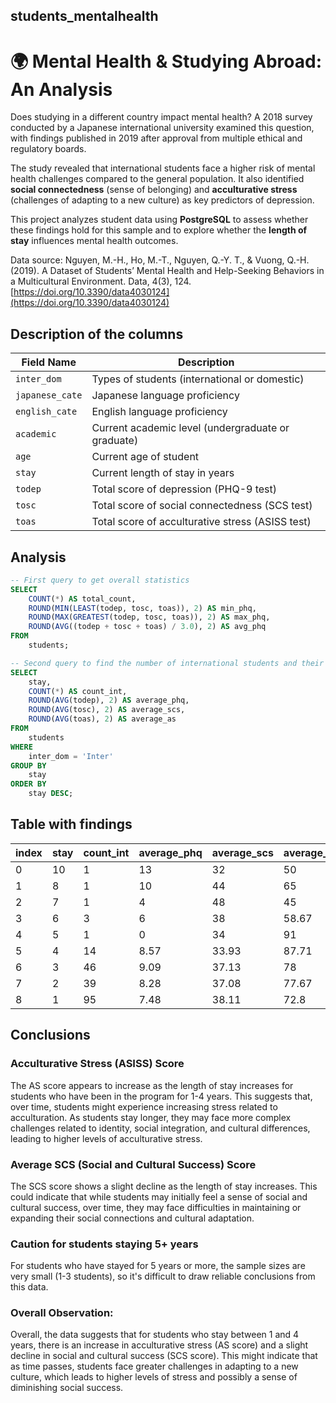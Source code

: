 ## students_mentalhealth
# 🌍 Mental Health & Studying Abroad: An Analysis  

Does studying in a different country impact mental health? A 2018 survey conducted by a Japanese international university examined this question, with findings published in 2019 after approval from multiple ethical and regulatory boards.  

The study revealed that international students face a higher risk of mental health challenges compared to the general population. It also identified **social connectedness** (sense of belonging) and **acculturative stress** (challenges of adapting to a new culture) as key predictors of depression.  

This project analyzes student data using **PostgreSQL** to assess whether these findings hold for this sample and to explore whether the **length of stay** influences mental health outcomes.  

Data source: Nguyen, M.-H., Ho, M.-T., Nguyen, Q.-Y. T., & Vuong, Q.-H. (2019). A Dataset of Students’ Mental Health and Help-Seeking Behaviors in a Multicultural Environment. Data, 4(3), 124. [https://doi.org/10.3390/data4030124](https://doi.org/10.3390/data4030124)

## Description of the columns

| **Field Name**    | **Description**                                         |
|-------------------|---------------------------------------------------------|
| `inter_dom`       | Types of students (international or domestic)           |
| `japanese_cate`   | Japanese language proficiency                           |
| `english_cate`    | English language proficiency                            |
| `academic`        | Current academic level (undergraduate or graduate)      |
| `age`             | Current age of student                                  |
| `stay`            | Current length of stay in years                         |
| `todep`           | Total score of depression (PHQ-9 test)                  |
| `tosc`            | Total score of social connectedness (SCS test)          |
| `toas`            | Total score of acculturative stress (ASISS test)        |


## Analysis
```sql
-- First query to get overall statistics
SELECT 
    COUNT(*) AS total_count,
    ROUND(MIN(LEAST(todep, tosc, toas)), 2) AS min_phq, 
    ROUND(MAX(GREATEST(todep, tosc, toas)), 2) AS max_phq, 
    ROUND(AVG((todep + tosc + toas) / 3.0), 2) AS avg_phq
FROM 
    students;

-- Second query to find the number of international students and their average scores by length of stay, in descending order of length of stay
SELECT 
    stay, 
    COUNT(*) AS count_int,
    ROUND(AVG(todep), 2) AS average_phq, 
    ROUND(AVG(tosc), 2) AS average_scs, 
    ROUND(AVG(toas), 2) AS average_as
FROM 
    students
WHERE 
    inter_dom = 'Inter'
GROUP BY 
    stay
ORDER BY 
    stay DESC;
```

## Table with findings

| index | stay | count_int | average_phq | average_scs | average_as |
|-------|------|-----------|-------------|-------------|------------|
| 0     | 10   | 1         | 13          | 32          | 50         |
| 1     | 8    | 1         | 10          | 44          | 65         |
| 2     | 7    | 1         | 4           | 48          | 45         |
| 3     | 6    | 3         | 6           | 38          | 58.67      |
| 4     | 5    | 1         | 0           | 34          | 91         |
| 5     | 4    | 14        | 8.57        | 33.93       | 87.71      |
| 6     | 3    | 46        | 9.09        | 37.13       | 78         |
| 7     | 2    | 39        | 8.28        | 37.08       | 77.67      |
| 8     | 1    | 95        | 7.48        | 38.11       | 72.8       |

## Conclusions

### Acculturative Stress (ASISS) Score
The AS score appears to increase as the length of stay increases for students who have been in the program for 1-4 years. This suggests that, over time, students might experience increasing stress related to acculturation. As students stay longer, they may face more complex challenges related to identity, social integration, and cultural differences, leading to higher levels of acculturative stress.

### Average SCS (Social and Cultural Success) Score
The SCS score shows a slight decline as the length of stay increases. This could indicate that while students may initially feel a sense of social and cultural success, over time, they may face difficulties in maintaining or expanding their social connections and cultural adaptation.

### Caution for students staying 5+ years
For students who have stayed for 5 years or more, the sample sizes are very small (1-3 students), so it's difficult to draw reliable conclusions from this data.

### Overall Observation:
Overall, the data suggests that for students who stay between 1 and 4 years, there is an increase in acculturative stress (AS score) and a slight decline in social and cultural success (SCS score). This might indicate that as time passes, students face greater challenges in adapting to a new culture, which leads to higher levels of stress and possibly a sense of diminishing social success.
